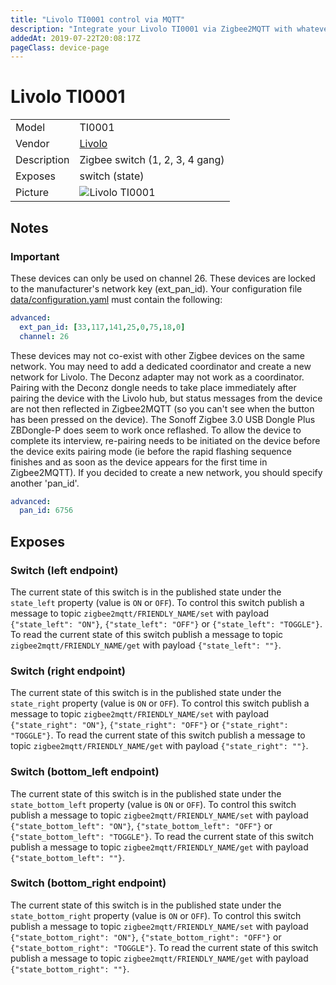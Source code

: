 ```yaml
---
title: "Livolo TI0001 control via MQTT"
description: "Integrate your Livolo TI0001 via Zigbee2MQTT with whatever smart home infrastructure you are using without the vendor's bridge or gateway."
addedAt: 2019-07-22T20:08:17Z
pageClass: device-page
---
```


<!-- !!!! -->
<!-- ATTENTION: This file is auto-generated through docgen! -->
<!-- You can only edit the "Notes"-Section between the two comment lines "Notes BEGIN" and "Notes END". -->
<!-- Do not use h1 or h2 heading within "## Notes"-Section. -->
<!-- !!!! -->

# Livolo TI0001

|     |     |
|-----|-----|
| Model | TI0001  |
| Vendor  | [Livolo](/supported-devices/#v=Livolo)  |
| Description | Zigbee switch (1, 2, 3, 4 gang) |
| Exposes | switch (state) |
| Picture | ![Livolo TI0001](https://www.zigbee2mqtt.io/images/devices/TI0001.png) |


<!-- Notes BEGIN: You can edit here. Add "## Notes" headline if not already present. -->
## Notes


### Important
These devices can only be used on channel 26.
These devices are locked to the manufacturer's network key (ext_pan_id).
Your configuration file [data/configuration.yaml](../guide/configuration/) must contain the following:

```yaml
advanced:
  ext_pan_id: [33,117,141,25,0,75,18,0]
  channel: 26
```

These devices may not co-exist with other Zigbee devices on the same network.
You may need to add a dedicated coordinator and create a new network for Livolo.  The Deconz adapter may not work as a coordinator.  Pairing with the Deconz dongle needs to take place immediately after pairing the device with the Livolo hub, but status messages from the device are not then reflected in Zigbee2MQTT (so you can't see when the button has been pressed on the device).  The Sonoff Zigbee 3.0 USB Dongle Plus ZBDongle-P does seem to work once reflashed.  To allow the device to complete its interview, re-pairing needs to be initiated on the device before the device exits pairing mode (ie before the rapid flashing sequence finishes and as soon as the device appears for the first time in Zigbee2MQTT).
If you decided to create a new network, you should specify another 'pan_id'.

```yaml
advanced:
  pan_id: 6756
```
<!-- Notes END: Do not edit below this line -->




## Exposes

### Switch (left endpoint)
The current state of this switch is in the published state under the `state_left` property (value is `ON` or `OFF`).
To control this switch publish a message to topic `zigbee2mqtt/FRIENDLY_NAME/set` with payload `{"state_left": "ON"}`, `{"state_left": "OFF"}` or `{"state_left": "TOGGLE"}`.
To read the current state of this switch publish a message to topic `zigbee2mqtt/FRIENDLY_NAME/get` with payload `{"state_left": ""}`.

### Switch (right endpoint)
The current state of this switch is in the published state under the `state_right` property (value is `ON` or `OFF`).
To control this switch publish a message to topic `zigbee2mqtt/FRIENDLY_NAME/set` with payload `{"state_right": "ON"}`, `{"state_right": "OFF"}` or `{"state_right": "TOGGLE"}`.
To read the current state of this switch publish a message to topic `zigbee2mqtt/FRIENDLY_NAME/get` with payload `{"state_right": ""}`.

### Switch (bottom_left endpoint)
The current state of this switch is in the published state under the `state_bottom_left` property (value is `ON` or `OFF`).
To control this switch publish a message to topic `zigbee2mqtt/FRIENDLY_NAME/set` with payload `{"state_bottom_left": "ON"}`, `{"state_bottom_left": "OFF"}` or `{"state_bottom_left": "TOGGLE"}`.
To read the current state of this switch publish a message to topic `zigbee2mqtt/FRIENDLY_NAME/get` with payload `{"state_bottom_left": ""}`.

### Switch (bottom_right endpoint)
The current state of this switch is in the published state under the `state_bottom_right` property (value is `ON` or `OFF`).
To control this switch publish a message to topic `zigbee2mqtt/FRIENDLY_NAME/set` with payload `{"state_bottom_right": "ON"}`, `{"state_bottom_right": "OFF"}` or `{"state_bottom_right": "TOGGLE"}`.
To read the current state of this switch publish a message to topic `zigbee2mqtt/FRIENDLY_NAME/get` with payload `{"state_bottom_right": ""}`.

